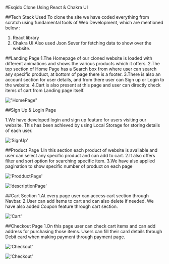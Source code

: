 #Esqido Clone Using React & Chakra UI

##Tech Stack Used
To clone the site we have coded everything from scratch using fundamental tools of Web Development, which are mentioned below :
1. React library
2. Chakra UI
Also used Json Sever for fetching data to show over the website.

##Landing Page
1.The Homepage of our cloned website is loaded with different animations and shows the various products which it offers.
2.The top section of Home Page has a Search box from where user can search any specific product, at bottom of page there is a footer.
3.There is also an account section for user details, and from there user can Sign up or Login to the website.
4.Cart is also present at this page and user can directly check items of cart from Landing page itself.

!["HomePage"]('https://miro.medium.com/max/1100/1*iGBZIUhEaf-T-8Q2SEIMKA.webp')

##Sign Up & Login Page

1.We have developed login and sign up feature for users visiting our website. This has been achieved by using Local Storage for storing details of each user.

!['SignUp']('https://miro.medium.com/max/1100/1*-8dpf_v_iBtb5susTqnMQA.webp')

##Product Page
1.In this section each product of website is available and user can select any specific product and can add to cart.
2.It also offers filter and sort option for searching specific item.
3.We have also applied pagination to show specific number of product on each page

!['ProdductPage']('https://miro.medium.com/max/1100/1*BT6sJh8a1ehr9c2nduZD2A.webp')

!['descriptionPage']('https://miro.medium.com/max/1100/1*5oG-lIDMOzT_efjbk_tLJQ.webp')

##Cart Section
1.At every page user can access cart section through Navbar.
2.User can add items to cart and can also delete if needed. We have also added Coupon feature through cart section.

!['Cart']('https://miro.medium.com/max/1100/1*ExLW1gW8EqhZaUYDLPVEQg.webp')

##Checkout Page
1.On this page user can check cart items and can add address for purchasing those items. Users can fill their card details through Debit card when making payment through payment page.

!['Checkout']('https://miro.medium.com/max/1100/1*CbY3XbDTxeIjaxPW2Q9-cA.webp')

!['Checkout']('https://miro.medium.com/max/1100/1*tR_IL5Yjq_upn-WQQ8W8hQ.webp')



